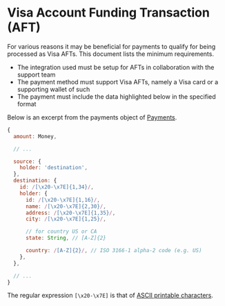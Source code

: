 # Visa Account Funding Transaction (AFT)

For various reasons it may be beneficial for payments to qualify for being
processed as Visa AFTs. This document lists the minimum requirements.

- The integration used must be setup for AFTs in collaboration with the support
  team
- The payment method must support Visa AFTs, namely a Visa card or a supporting
  wallet of such
- The payment must include the data highlighted below in the specified format

Below is an excerpt from the payments object of [Payments](./index.md).

```javascript
{
  amount: Money,

  // ...

  source: {
    holder: 'destination',
  },
  destination: {
    id: /[\x20-\x7E]{1,34}/,
    holder: {
      id: /[\x20-\x7E]{1,16}/,
      name: /[\x20-\x7E]{2,30}/,
      address: /[\x20-\x7E]{1,35}/,
      city: /[\x20-\x7E]{1,25}/,

      // for country US or CA
      state: String, // [A-Z]{2}

      country: /[A-Z]{2}/, // ISO 3166-1 alpha-2 code (e.g. US)
    },
  },

  // ...
}
```

The regular expression `[\x20-\x7E]` is that of
[ASCII printable characters](https://en.wikipedia.org/wiki/ASCII#ASCII_printable_characters).
